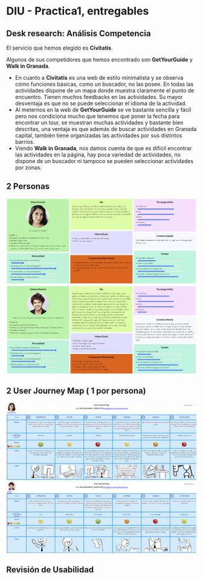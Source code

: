 # DIU - Practica1, entregables


## **Desk research: Análisis Competencia**
El servicio que hemos elegido es **Civitatis**.

Algunos de sus competidores que hemos encontrado son **GetYourGuide** y **Walk in Granada**.
  - En cuanto a **Civitatis** es una web de estilo minimalista y se observa cómo funciones básicas, como un buscador, no las posee. En todas las actividades dispone de un mapa donde muestra claramente el punto de encuentro. Tienen muchos feedbacks en las actividades. Su mayor desventaja es que no se puede seleccionar el idioma de la actividad.
  - Al meternos en la web de **GetYourGuide** se ve bastante sencilla y fácil pero nos condiciona mucho que tenemos que poner la fecha para encontrar un tour, se muestran muchas actividades y bastante bien descritas, una ventaja es que además de buscar actividades en Granada capital, también tiene organizadas las actividades por sus distintos barrios.
  - Viendo **Walk in Granada**, nos damos cuenta de que es difícil encontrar las actividades en la página, hay poca variedad de actividades, no dispone de un buscador  ni tampoco se pueden seleccionar actividades por zonas.


## **2 Personas**

![](./Personas/Diana_Fournier_Bio.png)
![](./Personas/Esteban_Ramirez_Bio.png)

## **2 User Journey Map**  ( 1 por persona)

![](./Personas/Journey_Diana.png)
![](./Personas/Journey_Esteban.png)

## **Revisión de Usabilidad** 


